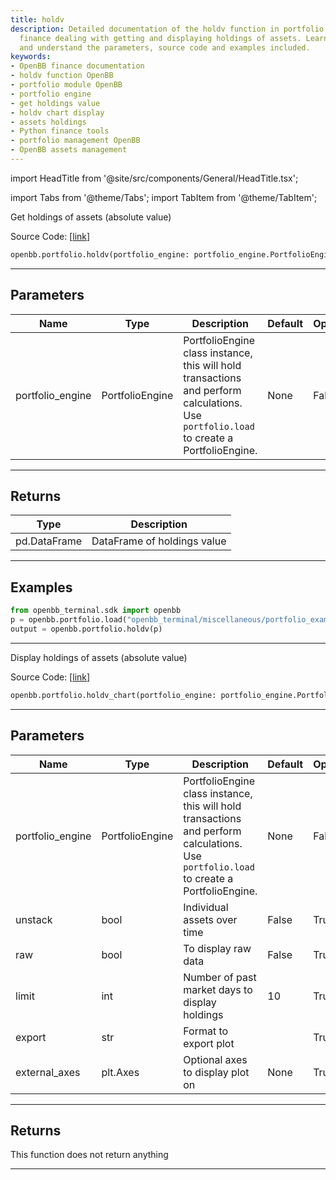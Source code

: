 ```yaml
---
title: holdv
description: Detailed documentation of the holdv function in portfolio module of OpenBB
  finance dealing with getting and displaying holdings of assets. Learn how to use
  and understand the parameters, source code and examples included.
keywords:
- OpenBB finance documentation
- holdv function OpenBB
- portfolio module OpenBB
- portfolio engine
- get holdings value
- holdv chart display
- assets holdings
- Python finance tools
- portfolio management OpenBB
- OpenBB assets management
---
```


import HeadTitle from '@site/src/components/General/HeadTitle.tsx';

<HeadTitle title="portfolio.holdv - Reference | OpenBB SDK Docs" />

import Tabs from '@theme/Tabs';
import TabItem from '@theme/TabItem';

<Tabs>
<TabItem value="model" label="Model" default>

Get holdings of assets (absolute value)

Source Code: [[link](https://github.com/OpenBB-finance/OpenBB/tree/main/openbb_terminal/portfolio/portfolio_model.py#L135)]

```python
openbb.portfolio.holdv(portfolio_engine: portfolio_engine.PortfolioEngine)
```

---

## Parameters

| Name | Type | Description | Default | Optional |
| ---- | ---- | ----------- | ------- | -------- |
| portfolio_engine | PortfolioEngine | PortfolioEngine class instance, this will hold transactions and perform calculations.<br/>Use `portfolio.load` to create a PortfolioEngine. | None | False |


---

## Returns

| Type | Description |
| ---- | ----------- |
| pd.DataFrame | DataFrame of holdings value |
---

## Examples

```python
from openbb_terminal.sdk import openbb
p = openbb.portfolio.load("openbb_terminal/miscellaneous/portfolio_examples/holdings/example.csv")
output = openbb.portfolio.holdv(p)
```

---

</TabItem>
<TabItem value="view" label="Chart">

Display holdings of assets (absolute value)

Source Code: [[link](https://github.com/OpenBB-finance/OpenBB/tree/main/openbb_terminal/portfolio/portfolio_view.py#L713)]

```python
openbb.portfolio.holdv_chart(portfolio_engine: portfolio_engine.PortfolioEngine, unstack: bool = False, raw: bool = False, limit: int = 10, export: str = "", external_axes: Optional[matplotlib.axes._axes.Axes] = None)
```

---

## Parameters

| Name | Type | Description | Default | Optional |
| ---- | ---- | ----------- | ------- | -------- |
| portfolio_engine | PortfolioEngine | PortfolioEngine class instance, this will hold transactions and perform calculations.<br/>Use `portfolio.load` to create a PortfolioEngine. | None | False |
| unstack | bool | Individual assets over time | False | True |
| raw | bool | To display raw data | False | True |
| limit | int | Number of past market days to display holdings | 10 | True |
| export | str | Format to export plot |  | True |
| external_axes | plt.Axes | Optional axes to display plot on | None | True |


---

## Returns

This function does not return anything

---

</TabItem>
</Tabs>
